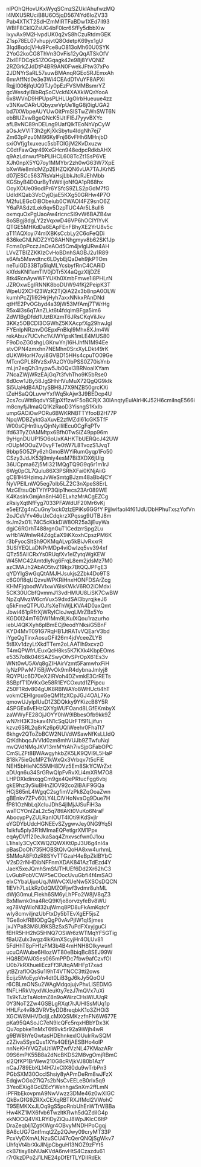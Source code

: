 nIPOhQHovUKxWyqSCmzSZUkIAhufwzMQ
l4MXU5RUciB8U6O5jqD5674Yd6loZV33
Pab4XTKT2SdHZmMlRTFaBDw1XEd7Il93
WBIF8CklQZsUG4bF0lcr6SfFy5dbbXiw
IxyvAx9M2HvpdUK0q2vS8hCzuRtdmGEK
Z1sp78EL07vhupjvtQ8OdetpK69yx1gU
3Iqd8qdcjVHu9Pce8uO813oMh60U0SYK
2YoG2koCG8ThVn3OvFis12yQqATSkOfV
ZIxlEFDCqkS1ZOGqagk42e98j8YVQNiZ
2RZGrkZJdDtP4BR9AN0FwekJFtw37xPo
2JDNYrSaRL57suwBMAnqRGEoSRJEmxAh
6mrAffNtI0e3e3Wi4CEAdD1VuYF8APXi
RqjjI006jfqUQ9TJy0pEzFVSMMBsmrYZ
gcWesdylBibRqSoCVckf4XAXkWQsYooA
6x8WVnD9HPUpsPLHLUgOIrbHueuue4zz
v3NKwCARrUQbyzwVpUe1IgG8j0igUGA2
bd7iXWbpeAUYUwOitPmSISTwZWnSWT6N
ebBlUZvwBgeQNcK5lJtlFlEJ7yyvBXYc
afLBvNC89nDELng9UafQlkTEoNhVpCyW
aOsJcVVlT3h2gKjXkSbytu4IdgNh7ej7
Zm63pPzu0Ml96KylFnj66vFHh6MHnjbD
sxiOVfjg1xuxeuc5sbTOIGjM2KvDxuzw
C0dtFawQqr49XxGHcn948edpcRdkbAHX
q9AzLdnwufPbPLIHCL608TcZt1SsP6VE
XJh0npX5YQ7oy1MMYbr2zh0wG63W7XpE
bXwWe8mIdMZp2EHZQiQN6vUA7TAJKrN5
d07jESCc5637RsVaHsjLbkJtcRJEhMbb
KGSbyB4D0urByTsWtIijoNfQA1pR68hx
OoyXOUe09odIPr6YSfcS9ZLS2pGdM7fG
UdIdKQab3VcCyjOjaE5KXg50GRHw4P7O
M2fuLEGcOiBObeiub0CWAOI4FZ9snO6Z
Y6aPASdztLek6qv5DzpTUC4Ar5L8uIl6
oxmquOxPgUaoAw4ricncSI9vW6BAZB4w
8oSBgj8dgLY2zVqxwD46VP6hOCIYlYvK
QTGE5MHKdDa6EApFEnFBhyXE2YrU8v5c
aT11AQXoyi74mlXBKsCcbLy2C6oFeQDi
636keGNLNDZ2YQ8AHNhgmyv8b62SK1Jp
Fcms0pPcczJnOeAOd5Cm4jvIglJRw4AH
LVvZTBIZZKKIzCvHoBDnhSAGBJ2u1R89
s6Afs5Mswdtnc6LDybEjQaDeh9jkPTOm
neTuiGD33BTp5lqMLYcsbyfRnC4CARiD
kXfdsKNI1amTIV0jDTr5X4aQgzXIjDZE
8tk4RcnAywWFYUKh0XmbFmwe1i8PHLrN
JZROxwEgIRNNK8boDUW94fKj2PeipK3T
WpeU2XCH23WzK2TjQiA22x3b8npA0OLW
kumhPcZj1i92HrjHyh7axxNNkxPAnDNd
qtHfE2PvOGbyd4a39jW53MfAmj7TWrHg
R5x4I3s6qTAnZLkt6t4fdqlmBFga5im6
ZdW1BgDfdd1UztBXzmT6JRsCKqVilJkv
3KKz5OBCDl3CGWhZ5KXAcpfXg29hwJgl
FYEnlpNRznvDGEpxFnBlql9Mhx8XJm4W
rekAbux7UCvhc1VJWYipsK1mLE4MUS80
F9oDoZG0shgLGKrwYnj16HJhfN1M94Ee
stvOPN4zmxhn7NEMhn0SrxXyLDkt49rK
dUKWHorH7oyi8GVBD15HHs4cpuTO09Ge
MTcnGPL8RVzSxPAzOY0bPSS0Z70isYnb
mLjn2eqQh3nypw5Jb0QxI3BRNoaIXYam
7NcaZWjWRzEAjGq7t3fvhTho9K5bRse0
8d0cw1JBy58JgSHhHVuMuX72QgQG9kIk
Si5UaHdB4ADtySBH8J7X9NZB50grcKXi
tZeHSaQQLuvwYxfWq5kAjw3J9BEDcp4U
2cs7cuWtt8qdvYSEjpXf1zwlF5oBCRjX
30lAnqtyEulAlrHKJ52H6cmiInqE566i
m8cnyfjJImaQQ1KzRaoD3YisngS1KxIb
umpGACiOwPORu6BWKRNBTTYfooB2H77P
NpqWDBZyktGaXuvE2zfMZdl61cGK5TfF
W00sCjHn9iuyQjnNyIIilEcu0CgFqPTv
Ifd63TyZ0AMMtpx6Bfh0TwSiZ49pp96m
9yHgnDUUP15O6oUxKAHKTbUERQcJ42UW
rOUpMOOuZV0vyFTe0tW7L8TvozS1JvqT
9bbp5O5ZPy6zhGmoBWYiRumGyqp1Fo50
CSzy3JdJK53j9miy4esM7Bi3XDX6jUig
36UCpma6Zj5MI321MQgTQ9G9q6r1m1rJ
6Wg0pCL7QuIu86X3PSRhXFai0KNjAiiG
gCB1H4HzimqJvWeSmtgBJzm48aBb4jCY
NyVPEILnWQ5eg7olb5LZ2C3nXpeS8ErL
MzGEtsuQbTYIYP3Qip1hecs23Ar089WE
K4KaslrkGmjAn8nH40ELxhzMrACgEZCg
zRsiyXqtNfFyg7033PFAWdUF20Mr6vKj
e5eEfZg4nCuGny1xck0zlzEPiKs6GGfY
PjjIwlfaoI4f61JdUDbHPhuTxszYofVn
2oJCeVYv46uUxCdqkrzXPqssg9UTBJ8m
tkJm2x01L74C5cKkkDW8OR25a3jEuyWa
dgiC6RGrhT488rgnGuT1CedzrrSpg2Lu
wHb1AWnIwR4ZdgEaX9iKXoxhCpszPM6K
r3bFyocSltSh9OKMqALvp5kBiJvRxxrR
3USlYEQLaDNPrMDp4viOwIzq5vv394xf
QTz55AllCRxYs0RUqfXv1eIZytqWgKEW
W45MC42AmtdIyNg6FrqL8em2jdsMz7M0
azCMAJh2AbAO5tvZ19kjx7BtQQJPFgE3
qYDYIgSwGqQtAMJHJsukjs2Zbk4Do9TS
c6G0fl8qUQzvuWPKRiHnxHONFDSArZcg
KHMFjqbodWVIxwV6lsKWkV6RO2iOMdxi
5CK30UCbfQvmmJ13vdHMUU8LiSK7CwBW
NpZqMvzW6cnVux59dxdSAI3byrqjkeJ6
q5kFmeQTPU0JfsXeThWjLKVA4D0axQmt
Jbwi461pRfrXjWRyICloJwqLMrZBx5Yo
KGD0l24mT6DW1Mm9LKulXQou1razurho
iebU4QKXyh6plBmECj9eodYNksiG5BnF
KYD4MvT091G7RqHB1JtRATvVQEarV3bd
iYgeQgTinxAosuGFiI26m4jdVceeZLYB
5t8Xv1dzyLtXkdTTem2oLAATlh9xcvzO
T4mQPWfrUEuxQcH8ks5K7KXk4KbpEOms
e5357o8k046SAZSwyOfvSPrOpX61Es3v
WNt0wU5AVq8gZIHAirVzmt5FamwhxFiH
IyNzPPwM7I5BjWvOk9mR4dybnaJmlyj8
RQYPUc6D70eX2IRVoh4DZvmkE3CrRETs
8SBpfT1DVKxGe58R1EYCOxutd1ZPipcu
Z50F1Rdv804gUK8RBIWAYo8WHUcti4hT
vokmCEHIgroxGeQM1fzXCpJGJ4OAL7Ko
qmowUJylpIUuD1Z3DQkky9YKizcB8Y5R
4SPGEx6vEHzQXYgWUFOand8LGfEKmbyX
zaWWyFE28OjJOYY0hW9lBbesOfb9kk9Z
wN7rH3K3bkav4N1cSqQUrFTf91Ljifun
kzvz6SRL2q8rKz6p6UQIWeehr0FhaTt7
6khgv2QToZbBCW2NUVdWSawNfKsLLIdQ
QtKdhbqcJVVId0zm8mhVUJb9ZTwfuNqI
mvQVdNMqJKV13mMYrAh7ivSjpGFabOPC
CmSLZFt8BWAwgyhkbZK5LK9QVI9L5HaP
B18k75ieQcMPZ1kWxQx3Vrbqv7t5cFiE
NEH5bHieNC55MH8DVz5Em8Sk1fCWrZxt
aDUqn6u34SrGRwQIpFvRvXLi4mXRM7O8
LHPDXkdinxqgCm9gx4QePRtucFgg6vbj
gkE9hz3y5iuBHnZlOV92co2lBAiF9GQa
HCjS65nL4WgqC2sgfimVzPk8ZqOoaZwn
gBEnkv7ZPv60LY4LCiVHoNvaOg9Due7H
fP81OzNbLqXcIuJDhS4jlMjJJSuFiH3a
waTCYOnIZaL2c5q78tlAKt0VuKo6NraF
AbooypPyZULRanIOUT4IOti9lKdSvjlr
eYGDYbUdcHGNEEvSZygwvJey0NG9Yq5l
1xikfu5pIy3R1tMlmaEQPetlgrXM1Ppx
eqAyDVf120eJkaSaq4Znxvscfwn0J1ou
L1ihsIy3CyCXWQZQWXKt0pJ3U6g4nl4a
pBasDoOh735HOBStQlvQoHA8xw4urhmL
SMMoA8Ft0zR8SYvTTGzaH4eBpZklBYbC
V2sD2rNHDibNFFnmXDAK841AzTdEzd4Y
JaeK5xeJQmhSmSfJTHUEf6Dd2Xr62hC3
LvGubPobVCWP5eCOocUvuGbfi4f4mSAO
elxCYbaUjuoUqJMWvCXUeNw5XSOsDQCN
1lEVh7LsLkRz0dQMZOFjwf3vdmr8uhML
dWjG0muLFlekh6SM6yLhPFo2W8jV8qZ3
BxMlwnk0na4RcQ9Kfje8orvzyfeBv8WU
xg78VqWIoNl32ujWmq8PD8uFkAmKqtcY
wIy8cmviljnzUbFtxDy5bTEvXgEF5jsZ
TGe8okfRBIODgQgP0vAvPjIW1qISjmes
jxJYPa83M8U9KSBzSxS7uPdFXxyjguCi
fEHR5HH2hG5HNQ7OSWr6zWTMqYF5GTig
fBaUZulx3wgz4lkKimXScyjHr4OLUv81
5FdHhT8pFH1zFM3b4B4mHNH8OIkywun1
ucuOAWube6HlozWT80eBbiqBc8SEJ99W
HQ8BDWJ0Ses065mPPDc7fbw9afCzvfOl
U0b7kRXhueliEczFf3PJtqAMHFp17xad
ytBZraflOQsSu1l9hT4VTNCC3tti2ows
Ecijz5MoEypVn4dt0LiB3gJ6kJy5QoOU
r6CBLmONSu2WAgMdqojujvPhvLlSEDMG
fNFLHRkVtyxIWJeuKty7ezJ7mQVx7uXi
Ts9kTJzTsAlotmZ8n9oAWrzCHsWiUUqR
0Y3NoT2Zw4GSBLgRXqt7rJUHISsMUq1p
HHLFz4vRk3VRV5yDD8reqbkK1o3ZHOi3
XGCW8MHVDcljLcMXQSMKzzfnFN6W677E
pKa95QASoJC7eN9lcQFc5rqxHBbYDx3K
Qu7opbkeTnMxT6tl9vk5r92a9iWjh4wR
g9BW8hYeGwtasHDEhnkexlOUuIrRwSQM
z2Ziva5SyxQus1XYs4QEfjAESBHo4oIP
nnNeKHYVQZuUtiWPZwfVzNL47KMazARr
09S6mPK55B8a2dNcBKDS2M8vgOmjRBmC
sl2QfKP1BrWew210G8cRVjkVJ80b1AzY
nCaJ789EbKL14H7JxCIX80du9wTrbPn3
PGbSXM30OcclShsiy8yAPmDeRm8wJFzX
EdqjwOGo27iQ7s2bNsCvEELeB0rIx5q9
3YeoEXig8GclZEcYWehhgaSnXm2ffLmN
iPFRbEkovpmA9NwVwzz3DMe46z0wXIGC
QkBxGfG9ZRXxCEXqRBTRXJfMcI2VWohC
T95EMKXxJLOq9gS5poRnbUhEnWTrWBBa
Hw4KZ1MX6fvb6TwzltKRwh5dQZdiIG4p
xkNOOQ4VKLRYiDyZiQuJ8WpJKlcC6ItP
DraZeqbIj1ZgtKWgr4OBvyMNDHPoCgqj
BA8cUG7Gntfmqt2Zp2QJwy09cryMT33P
PcxVyDXmALNzuSCU47cQerQNQjSgWkv7
UhfqVt4brXkJlNjpCbguH13NOZ9zFYt5
ckB7tisy8bNUaKVdA6nvHtS4Czazdu61
r7r0kzDPo2J1LNE24pDfEfTLYDIIRdEk
